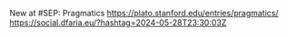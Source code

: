 New at #SEP: Pragmatics https://plato.stanford.edu/entries/pragmatics/ https://social.dfaria.eu/?hashtag=2024-05-28T23:30:03Z
